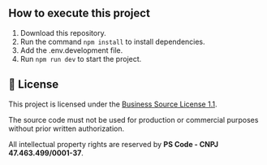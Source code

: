 ## How to execute this project

1. Download this repository.
2. Run the command `npm install` to install dependencies.
3. Add the .env.development file.
4. Run `npm run dev` to start the project.

## 📄 License

This project is licensed under the [Business Source License 1.1](https://en.wikipedia.org/wiki/Business_Source_License).

The source code must not be used for production or commercial purposes without prior written authorization.

All intellectual property rights are reserved by **PS Code - CNPJ 47.463.499/0001-37**.